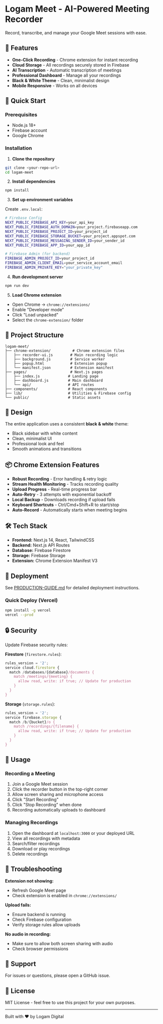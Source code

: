 # Logam Meet - AI-Powered Meeting Recorder

Record, transcribe, and manage your Google Meet sessions with ease.

## 🌟 Features

- **One-Click Recording** - Chrome extension for instant recording
- **Cloud Storage** - All recordings securely stored in Firebase
- **AI Transcription** - Automatic transcription of meetings
- **Professional Dashboard** - Manage all your recordings
- **Black & White Theme** - Clean, minimalist design
- **Mobile Responsive** - Works on all devices

## 🚀 Quick Start

### Prerequisites

- Node.js 18+
- Firebase account
- Google Chrome

### Installation

1. **Clone the repository**
```bash
git clone <your-repo-url>
cd logam-meet
```

2. **Install dependencies**
```bash
npm install
```

3. **Set up environment variables**

Create `.env.local`:
```bash
# Firebase Config
NEXT_PUBLIC_FIREBASE_API_KEY=your_api_key
NEXT_PUBLIC_FIREBASE_AUTH_DOMAIN=your_project.firebaseapp.com
NEXT_PUBLIC_FIREBASE_PROJECT_ID=your_project_id
NEXT_PUBLIC_FIREBASE_STORAGE_BUCKET=your_project.appspot.com
NEXT_PUBLIC_FIREBASE_MESSAGING_SENDER_ID=your_sender_id
NEXT_PUBLIC_FIREBASE_APP_ID=your_app_id

# Firebase Admin (for backend)
FIREBASE_ADMIN_PROJECT_ID=your_project_id
FIREBASE_ADMIN_CLIENT_EMAIL=your_service_account_email
FIREBASE_ADMIN_PRIVATE_KEY="your_private_key"
```

4. **Run development server**
```bash
npm run dev
```

5. **Load Chrome extension**
- Open Chrome → `chrome://extensions/`
- Enable "Developer mode"
- Click "Load unpacked"
- Select the `chrome-extension/` folder

## 📁 Project Structure

```
logam-meet/
├── chrome-extension/          # Chrome extension files
│   ├── recorder-ui.js        # Main recording logic
│   ├── background.js         # Service worker
│   ├── popup.html            # Extension popup
│   └── manifest.json         # Extension manifest
├── pages/                    # Next.js pages
│   ├── index.js             # Landing page
│   ├── dashboard.js         # Main dashboard
│   └── api/                 # API routes
├── components/              # React components
├── lib/                     # Utilities & Firebase config
└── public/                  # Static assets
```

## 🎨 Design

The entire application uses a consistent **black & white** theme:
- Black sidebar with white content
- Clean, minimalist UI
- Professional look and feel
- Smooth animations and transitions

## 📦 Chrome Extension Features

- **Robust Recording** - Error handling & retry logic
- **Stream Health Monitoring** - Tracks recording quality
- **Upload Progress** - Real-time progress bar
- **Auto-Retry** - 3 attempts with exponential backoff
- **Local Backup** - Downloads recording if upload fails
- **Keyboard Shortcuts** - Ctrl/Cmd+Shift+R to start/stop
- **Auto-Record** - Automatically starts when meeting begins

## 🛠️ Tech Stack

- **Frontend:** Next.js 14, React, TailwindCSS
- **Backend:** Next.js API Routes
- **Database:** Firebase Firestore
- **Storage:** Firebase Storage
- **Extension:** Chrome Extension Manifest V3

## 🚢 Deployment

See [PRODUCTION-GUIDE.md](./PRODUCTION-GUIDE.md) for detailed deployment instructions.

### Quick Deploy (Vercel)

```bash
npm install -g vercel
vercel --prod
```

## 🔒 Security

Update Firebase security rules:

**Firestore** (`firestore.rules`):
```javascript
rules_version = '2';
service cloud.firestore {
  match /databases/{database}/documents {
    match /meetings/{meeting} {
      allow read, write: if true; // Update for production
    }
  }
}
```

**Storage** (`storage.rules`):
```javascript
rules_version = '2';
service firebase.storage {
  match /b/{bucket}/o {
    match /recordings/{filename} {
      allow read, write: if true; // Update for production
    }
  }
}
```

## 📝 Usage

### Recording a Meeting

1. Join a Google Meet session
2. Click the recorder button in the top-right corner
3. Allow screen sharing and microphone access
4. Click "Start Recording"
5. Click "Stop Recording" when done
6. Recording automatically uploads to dashboard

### Managing Recordings

1. Open the dashboard at `localhost:3000` or your deployed URL
2. View all recordings with metadata
3. Search/filter recordings
4. Download or play recordings
5. Delete recordings

## 🐛 Troubleshooting

**Extension not showing:**
- Refresh Google Meet page
- Check extension is enabled in `chrome://extensions/`

**Upload fails:**
- Ensure backend is running
- Check Firebase configuration
- Verify storage rules allow uploads

**No audio in recording:**
- Make sure to allow both screen sharing with audio
- Check browser permissions

## 📧 Support

For issues or questions, please open a GitHub issue.

## 📄 License

MIT License - feel free to use this project for your own purposes.

---

Built with ❤️ by Logam Digital
